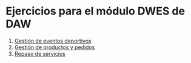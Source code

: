 # Ejercicios para el módulo DWES de DAW

1. [Gestión de eventos deportivos](./ejercicios/1-gestion-eventos-deportivos.md)
2. [Gestión de productos y pedidos](./ejercicios/2-gestion-productos.md)
3. [Repaso de servicios](./ejercicios/3-repaso-servicios.md)